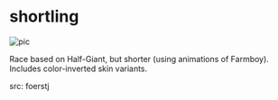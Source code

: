 # shortling

![pic](pic.jpg)

Race based on Half-Giant, but shorter (using animations of Farmboy). Includes color-inverted skin variants.

src: foerstj
